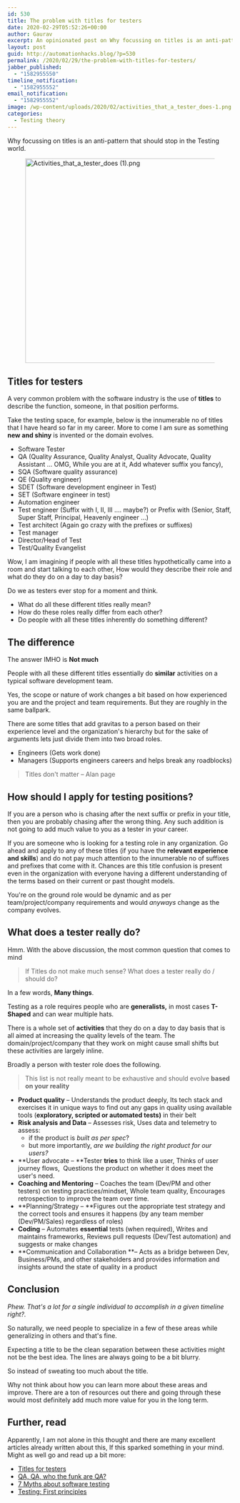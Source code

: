 ```yaml
---
id: 530
title: The problem with titles for testers
date: 2020-02-29T05:52:26+00:00
author: Gaurav
excerpt: An opinionated post on Why focussing on titles is an anti-pattern that should stop in the Testing world and how much better the industry if we all focussed a bit more on learning the activities/practices and what are some of these activities that a tester does.
layout: post
guid: http://automationhacks.blog/?p=530
permalink: /2020/02/29/the-problem-with-titles-for-testers/
jabber_published:
  - "1582955550"
timeline_notification:
  - "1582955552"
email_notification:
  - "1582955552"
image: /wp-content/uploads/2020/02/activities_that_a_tester_does-1.png
categories:
  - Testing theory
---
```

Why focussing on titles is an anti-pattern that should stop in the Testing world.<figure class="wp-block-image">

<img loading="lazy" width="750" height="458" src="https://i0.wp.com/automationhacks.blog/wp-content/uploads/2020/02/activities_that_a_tester_does-1.png?resize=750%2C458&#038;ssl=1" alt="Activities_that_a_tester_does (1).png" class="wp-image-559" data-recalc-dims="1" /> </figure> 

## Titles for testers

A very common problem with the software industry is the use of **titles** to describe the function, someone, in that position performs.

Take the testing space, for example, below is the innumerable no of titles that I have heard so far in my career. More to come I am sure as something **new and shiny** is invented or the domain evolves.

  * Software Tester
  * QA (Quality Assurance, Quality Analyst, Quality Advocate, Quality Assistant &#8230; OMG, While you are at it, Add whatever suffix you fancy),
  * SQA (Software quality assurance)
  * QE (Quality engineer)
  * SDET (Software development engineer in Test)
  * SET (Software engineer in test)
  * Automation engineer
  * Test engineer (Suffix with I, II, III &#8230;. maybe?) or Prefix with (Senior, Staff, Super Staff, Principal, Heavenly engineer &#8230;)
  * Test architect (Again go crazy with the prefixes or suffixes)
  * Test manager
  * Director/Head of Test
  * Test/Quality Evangelist

Wow, I am imagining if people with all these titles hypothetically came into a room and start talking to each other, How would they describe their role and what do they do on a day to day basis?

Do we as testers ever stop for a moment and think.

  * What do all these different titles really mean?
  * How do these roles really differ from each other?
  * Do people with all these titles inherently do something different?

## The difference

The answer IMHO is **Not much**

People with all these different titles essentially do **similar** activities on a typical software development team.

Yes, the scope or nature of work changes a bit based on how experienced you are and the project and team requirements. But they are roughly in the same ballpark.

There are some titles that add gravitas to a person based on their experience level and the organization's hierarchy but for the sake of arguments lets just divide them into two broad roles.

  * Engineers (Gets work done)
  * Managers (Supports engineers careers and helps break any roadblocks)

<blockquote class="wp-block-quote">
  <p>
    Titles don't matter &#8211; Alan page
  </p>
</blockquote>

## How should I apply for testing positions?

If you are a person who is chasing after the next suffix or prefix in your title, then you are probably chasing after the wrong thing. Any such addition is not going to add much value to you as a tester in your career.

If you are someone who is looking for a testing role in any organization. Go ahead and apply to any of these titles (if you have the **relevant experience and skills**) and do not pay much attention to the innumerable no of suffixes and prefixes that come with it. Chances are this title confusion is present even in the organization with everyone having a different understanding of the terms based on their current or past thought models.

You're on the ground role would be dynamic and as per team/project/company requirements and would _anyways_ change as the company evolves.

## What does a tester really do?

Hmm. With the above discussion, the most common question that comes to mind

<blockquote class="wp-block-quote">
  <p>
    If Titles do not make much sense? What does a tester really do / should do?
  </p>
</blockquote>

In a few words, **Many things**.

Testing as a role requires people who are **generalists,** in most cases **T-Shaped** and can wear multiple hats.

There is a whole set of **activities** that they do on a day to day basis that is all aimed at increasing the quality levels of the team. The domain/project/company that they work on might cause small shifts but these activities are largely inline.

Broadly a person with tester role does the following.

<blockquote class="wp-block-quote">
  <p>
    This list is not really meant to be exhaustive and should evolve <strong>based on your reality</strong>
  </p>
</blockquote>

  * **Product quality** &#8211; Understands the product deeply, Its tech stack and exercises it in unique ways to find out any gaps in quality using available tools (**exploratory, scripted or automated tests)** in their belt
  * **Risk analysis and Data** &#8211; Assesses risk, Uses data and telemetry to assess: 
      * if the product is _built as per spec_?
      * but more importantly, _are we building the right product for our users?_ 
  * **User advocate &#8211; **Tester **tries** to think like a user, Thinks of user journey flows,  Questions the product on whether it does meet the user's need.
  * **Coaching and Mentoring** &#8211; Coaches the team (Dev/PM and other testers) on testing practices/mindset, Whole team quality, Encourages retrospection to improve the team over time.
  * **Planning/Strategy &#8211; **Figures out the appropriate test strategy and the correct tools and ensures it happens (by any team member (Dev/PM/Sales) regardless of roles)
  * **Coding** &#8211; Automates **essential** tests (when required), Writes and maintains frameworks, Reviews pull requests (Dev/Test automation) and suggests or make changes
  * **Communication and Collaboration **&#8211; Acts as a bridge between Dev, Business/PMs, and other stakeholders and provides information and insights around the state of quality in a product

## Conclusion

_Phew. That's a lot for a single individual to accomplish in a given timeline right?._ 

So naturally, we need people to specialize in a few of these areas while generalizing in others and that's fine.

Expecting a title to be the clean separation between these activities might not be the best idea. The lines are always going to be a bit blurry.

So instead of sweating too much about the title.

Why not think about how you can learn more about these areas and improve. There are a ton of resources out there and going through these would most definitely add much more value for you in the long term.

## Further, read

Apparently, I am not alone in this thought and there are many excellent articles already written about this, If this sparked something in your mind. Might as well go and read up a bit more:

  * [Titles for testers](https://angryweasel.com/blog/titles-for-testers/)
  * [QA, QA, who the funk are QA?](https://blog.scottlogic.com/2018/04/12/qa-qa-who-the-funk.html)
  * <a href="http://automationhacks.blog/2019/06/26/7-myths-about-software-testing/" target="_blank" rel="noopener">7 Myths about software testing</a>
  * <a href="http://automationhacks.blog/2018/10/25/testing-first-principles/" target="_blank" rel="noopener">Testing: First principles</a>
